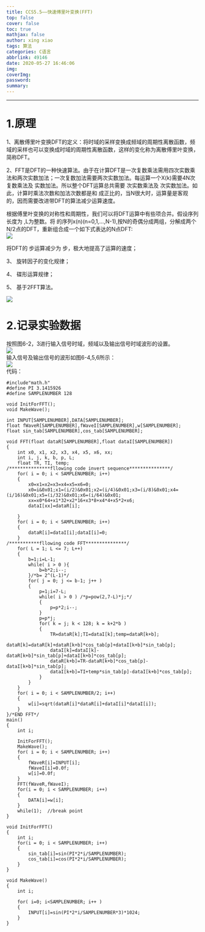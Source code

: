 ```yaml
---
title: CCS5.5——快速傅里叶变换(FFT)
top: false
cover: false
toc: true
mathjax: false
author: xing xiao
tags: 算法
categories: C语言
abbrlink: 49146
date: 2020-05-27 16:46:06
img:
coverImg:
password:
summary:
---
```

---
  
# 1.原理  
1、离散傅里叶变换DFT的定义：将时域的采样变换成频域的周期性离散函数，频域的采样也可以变换成时域的周期性离散函数，这样的变化称为离散傅里叶变换，简称DFT。  

2、FFT是DFT的一种快速算法。由于在计算DFT是一次复数乘法需用四次实数乘法和两次实数加法；一次复数加法需要两次实数加法。每运算一个X(k)需要4N次复数乘法及 实数加法。所以整个DFT运算总共需要 次实数乘法及 次实数加法。如此，计算时乘法次数和加法次数都是和 成正比的，当N很大时，运算量是客观的，因而需要改进带DFT的算法减少运算速度。  

根据傅里叶变换的对称性和周期性，我们可以将DFT运算中有些项合并。假设序列长度为 ,L为整数。将 的序列x(n)(n=0,1,…,N-1),按N的奇偶分成两组，分解成两个N/2点的DFT，重新组合成一个如下式表达的N点DFT:  
![](https://cdn.jsdelivr.net/gh/MoreInterests/CDN/P05271.jpg)  
  
将DFT的 步运算减少为 步，极大地提高了运算的速度；  

3、	旋转因子的变化规律；  

4、	碟形运算规律；  

5、	基于2FFT算法。  

![](https://cdn.jsdelivr.net/gh/MoreInterests/CDN/P05272.jpg)
  
# 2.记录实验数据  
按照图6-2，3进行输入信号时域，频域以及输出信号时域波形的设置。  
![](https://cdn.jsdelivr.net/gh/MoreInterests/CDN/P05273.jpg)  
输入信号及输出信号的波形如图6-4,5,6所示：  
![](https://cdn.jsdelivr.net/gh/MoreInterests/CDN/P05274.jpg)  
代码：
```  
#include"math.h"
#define PI 3.1415926
#define SAMPLENUMBER 128

void InitForFFT();
void MakeWave();

int INPUT[SAMPLENUMBER],DATA[SAMPLENUMBER];
float fWaveR[SAMPLENUMBER],fWaveI[SAMPLENUMBER],w[SAMPLENUMBER];
float sin_tab[SAMPLENUMBER],cos_tab[SAMPLENUMBER];

void FFT(float dataR[SAMPLENUMBER],float dataI[SAMPLENUMBER])
{
	int x0, x1, x2, x3, x4, x5, x6, xx;
	int i, j, k, b, p, L;
	float TR, TI, temp;
/***************fllowing code invert sequence***************/
	for( i = 0; i < SAMPLENUMBER; i++)
	{
		x0=x1=x2=x3=x4=x5=x6=0;
		x0=i&0x01;x1=(i/2)&0x01;x2=(i/4)&0x01;x3=(i/8)&0x01;x4=(i/16)&0x01;x5=(i/32)&0x01;x6=(i/64)&0x01;
		xx=x0*64+x1*32+x2*16+x3*8+x4*4+x5*2+x6;
		dataI[xx]=dataR[i];

	}
	for( i = 0; i < SAMPLENUMBER; i++)
	{
		dataR[i]=dataI[i];dataI[i]=0;
	}
/***********fllowing code FFT***************/
	for( L = 1; L <= 7; L++)
	{
		b=1;i=L-1;
		while( i > 0 ){
			b=b*2;i--;
		}/*b= 2^(L-1)*/
		for( j = 0; j <= b-1; j++ )
		{
			p=1;i=7-L;
			while( i > 0 ) /*p=pow(2,7-L)*j;*/
			{
				p=p*2;i--;
			}
			p=p*j;
			for( k = j; k < 128; k = k+2*b )
			{
				TR=dataR[k];TI=dataI[k];temp=dataR[k+b];
				dataR[k]=dataR[k]+dataR[k+b]*cos_tab[p]+dataI[k+b]*sin_tab[p];
				dataI[k]=dataI[k]-dataR[k+b]*sin_tab[p]+dataI[k+b]*cos_tab[p];
				dataR[k+b]=TR-dataR[k+b]*cos_tab[p]-dataI[k+b]*sin_tab[p];
				dataI[k+b]=TI+temp*sin_tab[p]-dataI[k+b]*cos_tab[p];
			}
		}
	}
	for( i = 0; i < SAMPLENUMBER/2; i++)
	{
		w[i]=sqrt(dataR[i]*dataR[i]+dataI[i]*dataI[i]);
	}
}/*END FFT*/
main()
{
	int i;

	InitForFFT();
	MakeWave();
	for( i = 0; i < SAMPLENUMBER; i++)
	{
		fWaveR[i]=INPUT[i];
		fWaveI[i]=0.0f;
		w[i]=0.0f;
	}
	FFT(fWaveR,fWaveI);
	for(i = 0; i < SAMPLENUMBER; i++)
	{
		DATA[i]=w[i];
	}
	while(1);  //break point
}

void InitForFFT()
{
	int i;
	for(i = 0; i < SAMPLENUMBER; i++)
	{
		sin_tab[i]=sin(PI*2*i/SAMPLENUMBER);
		cos_tab[i]=cos(PI*2*i/SAMPLENUMBER);
	}
}

void MakeWave()
{
	int i;
	
	for( i=0; i<SAMPLENUMBER; i++ )
	{
		INPUT[i]=sin(PI*2*i/SAMPLENUMBER*3)*1024;
	}
}  
```